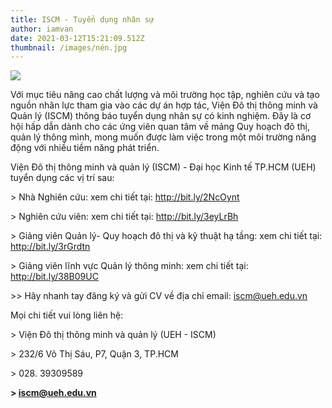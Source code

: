 ```yaml
---
title: ISCM - Tuyển dụng nhân sự
author: iamvan
date: 2021-03-12T15:21:09.512Z
thumbnail: /images/nén.jpg
---
```

<!--StartFragment-->

![](/images/nén.jpg)

Với mục tiêu nâng cao chất lượng và môi trường học tập, nghiên cứu và tạo nguồn nhân lực tham gia vào các dự án hợp tác, Viện Đô thị thông minh và Quản lý (ISCM) thông báo tuyển dụng nhân sự có kinh nghiệm. Đây là cơ hội hấp dẫn dành cho các ứng viên quan tâm về mảng Quy hoạch đô thị, quản lý thông mình, mong muốn được làm việc trong một môi trường năng động với nhiều tiềm năng phát triển. 

Viện Đô thị thông minh và quản lý (ISCM) - Đại học Kinh tế TP.HCM (UEH) tuyển dụng các vị trí sau:

\> Nhà Nghiên cứu: xem chi tiết tại: <http://bit.ly/2NcOynt> 

\> Nghiên cứu viên: xem chi tiết tại: <http://bit.ly/3eyLrBh> 

\> Giảng viên Quản lý- Quy hoạch đô thị và kỹ thuật hạ tầng: xem chi tiết tại: <http://bit.ly/3rGrdtn> 

\> Giảng viên lĩnh vực Quản lý thông minh: xem chi tiết tại: <http://bit.ly/38B09UC> 

\>> Hãy nhanh tay đăng ký và gửi CV về địa chỉ email: iscm@ueh.edu.vn

Mọi chi tiết vui lòng liên hệ:

\> Viện Đô thị thông minh và quản lý (UEH - ISCM)

\> 232/6 Võ Thị Sáu, P7, Quận 3, TP.HCM

\> 028. 39309589

**\> iscm@ueh.edu.vn**

<!--EndFragment-->